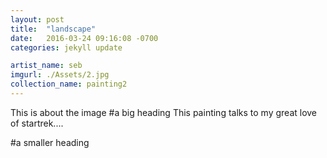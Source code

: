 ```yaml
---
layout: post
title:  "landscape"
date:   2016-03-24 09:16:08 -0700
categories: jekyll update

artist_name: seb
imgurl: ./Assets/2.jpg
collection_name: painting2
---
```


This is about the image
#a big heading
This painting talks to my great love of startrek....

#a smaller heading